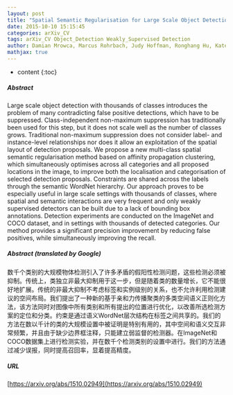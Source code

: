 ```yaml
---
layout: post
title: "Spatial Semantic Regularisation for Large Scale Object Detection"
date: 2015-10-10 15:15:45
categories: arXiv_CV
tags: arXiv_CV Object_Detection Weakly_Supervised Detection
author: Damian Mrowca, Marcus Rohrbach, Judy Hoffman, Ronghang Hu, Kate Saenko, Trevor Darrell
mathjax: true
---
```


* content
{:toc}

##### Abstract
Large scale object detection with thousands of classes introduces the problem of many contradicting false positive detections, which have to be suppressed. Class-independent non-maximum suppression has traditionally been used for this step, but it does not scale well as the number of classes grows. Traditional non-maximum suppression does not consider label- and instance-level relationships nor does it allow an exploitation of the spatial layout of detection proposals. We propose a new multi-class spatial semantic regularisation method based on affinity propagation clustering, which simultaneously optimises across all categories and all proposed locations in the image, to improve both the localisation and categorisation of selected detection proposals. Constraints are shared across the labels through the semantic WordNet hierarchy. Our approach proves to be especially useful in large scale settings with thousands of classes, where spatial and semantic interactions are very frequent and only weakly supervised detectors can be built due to a lack of bounding box annotations. Detection experiments are conducted on the ImageNet and COCO dataset, and in settings with thousands of detected categories. Our method provides a significant precision improvement by reducing false positives, while simultaneously improving the recall.

##### Abstract (translated by Google)
数千个类别的大规模物体检测引入了许多矛盾的假阳性检测问题，这些检测必须被抑制。传统上，类独立非最大抑制用于这一步，但是随着类的数量增长，它不能很好地扩展。传统的非最大抑制不考虑标签和实例级别的关系，也不允许利用检测建议的空间布局。我们提出了一种新的基于亲和力传播聚类的多类空间语义正则化方法，该方法同时对图像中所有类别和所有提出的位置进行优化，以改善所选检测方案的定位和分类。约束是通过语义WordNet层次结构在标签之间共享的。我们的方法在数以千计的类的大规模设置中被证明是特别有用的，其中空间和语义交互非常频繁，并且由于缺少边界框注释，只能建立弱监督的检测器。在ImageNet和COCO数据集上进行检测实验，并在数千个检测类别的设置中进行。我们的方法通过减少误报，同时提高召回率，显着提高精度。

##### URL
[https://arxiv.org/abs/1510.02949](https://arxiv.org/abs/1510.02949)

